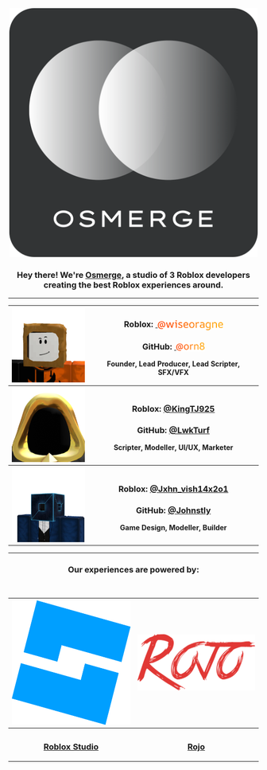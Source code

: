 <div align="center">
<a href="https://www.roblox.com/groups/16254996/Osmerge"><img src="https://raw.githubusercontent.com/Osmerge/.github/refs/heads/main/profile/osmsname.png" width="500" height="500" title="Osmerge Logo" alt="Osmerge Logo"></a>

<h3>Hey there! We're <a href="https://www.roblox.com/groups/16254996/Osmerge">Osmerge</a>, a studio of 3 Roblox developers creating the best Roblox experiences around.</h3>
</div>

---

<div align="center">
<table>
<tr>
<th><a href="https://www.roblox.com/users/1794666003/profile"><img src="https://raw.githubusercontent.com/Osmerge/.github/refs/heads/main/profile/wiseoragne.png" width="150" height="150" title="@wiseoragne's Roblox Avatar" alt="@wiseoragne's Roblox Avatar"></a></th>
<th><h3>Roblox: <a href="https://www.roblox.com/users/1794666003/profile">&nbsp;<img align="center" src="https://raw.githubusercontent.com/Osmerge/.github/refs/heads/main/profile/wiseoragnegradient.png" width="131.23" height="20" alt="@wiseoragne"></a></h3><h3>GitHub: <a href="https://github.com/orn8">&nbsp;<img align="center" src="https://raw.githubusercontent.com/Osmerge/.github/refs/heads/main/profile/orn8gradient.png" width="56.54" height="18" alt="@onr8"></a></h3><p>Founder, Lead Producer, Lead Scripter, SFX/VFX</p></th>
<tr>
<tr>
<th><a href="https://www.roblox.com/users/3305086051/profile"><img src="https://raw.githubusercontent.com/Osmerge/.github/refs/heads/main/profile/KingTJ925.png" width="150" height="150" title="@KingTJ925's Roblox Avatar" alt="@KingTJ925's Roblox Avatar"></a></th>
<th><h3>Roblox: <a href="https://www.roblox.com/users/3305086051/profile">@KingTJ925</a></h3><h3>GitHub: <a href="https://github.com/LwkTurf">@LwkTurf</a></h3><p>Scripter, Modeller, UI/UX, Marketer</p></th>
<tr>
<tr>
<th><a href="https://www.roblox.com/users/4286840987/profile"><img src="https://raw.githubusercontent.com/Osmerge/.github/refs/heads/main/profile/Jxhn_vish14x2o1.png" width="150" height="150" title="@Jxhn_vish14x2o1's Roblox Avatar" alt="@Jxhn_vish14x2o1's Roblox Avatar"></a></th>
<th><h3>Roblox: <a href="https://www.roblox.com/users/4286840987/profile">@Jxhn_vish14x2o1</a></h3><h3>GitHub: <a href="https://github.com/Johnstly">@Johnstly</a></h3><p>Game Design, Modeller, Builder</p></th>
<tr>
</table>
</div>

---

<div align="center">
<h3>Our experiences are powered by:</h3><br>

<table>
<tr>
<th><a href="https://create.roblox.com"><img src="https://raw.githubusercontent.com/Osmerge/.github/refs/heads/main/profile/studio.png" width="250" height="250" title="Roblox Studio Logo" alt="Roblox Studio Logo"></a></th>
<th><a href="https://rojo.space"><img src="https://raw.githubusercontent.com/Osmerge/.github/refs/heads/main/profile/rojo.png" width="250" height="112.79296875" title="Rojo Logo" alt="Rojo Logo"></a></th>
</tr>
<tr>
<th><h3><a href="https://create.roblox.com">Roblox Studio</a></h3></th>
<th><h3><a href="https://rojo.space">Rojo</a></h3></th>
</tr>
</table>
</div>
